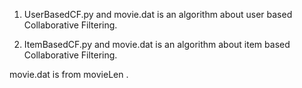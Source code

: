 1. 	UserBasedCF.py and movie.dat is an algorithm about user based Collaborative Filtering.

2.  ItemBasedCF.py and movie.dat is an algorithm about item based Collaborative Filtering.	

movie.dat is from movieLen .
